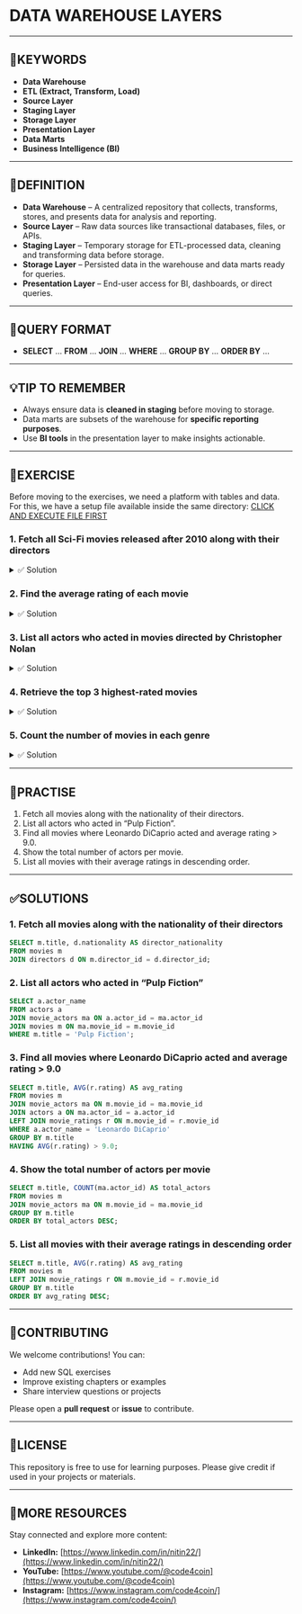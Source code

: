 # DATA WAREHOUSE LAYERS

---

## 🔑KEYWORDS

* **Data Warehouse**
* **ETL (Extract, Transform, Load)**
* **Source Layer**
* **Staging Layer**
* **Storage Layer**
* **Presentation Layer**
* **Data Marts**
* **Business Intelligence (BI)**

---

## 📖DEFINITION

* **Data Warehouse** – A centralized repository that collects, transforms, stores, and presents data for analysis and reporting.
* **Source Layer** – Raw data sources like transactional databases, files, or APIs.
* **Staging Layer** – Temporary storage for ETL-processed data, cleaning and transforming data before storage.
* **Storage Layer** – Persisted data in the warehouse and data marts ready for queries.
* **Presentation Layer** – End-user access for BI, dashboards, or direct queries.

---

## 🧱QUERY FORMAT

* **SELECT** … **FROM** … **JOIN** … **WHERE** … **GROUP BY** … **ORDER BY** …

---

## 💡TIP TO REMEMBER

* Always ensure data is **cleaned in staging** before moving to storage.
* Data marts are subsets of the warehouse for **specific reporting purposes**.
* Use **BI tools** in the presentation layer to make insights actionable.

---

## 💪EXERCISE

Before moving to the exercises, we need a platform with tables and data.
For this, we have a setup file available inside the same directory: [CLICK AND EXECUTE FILE FIRST](https://github.com/code4coin/001-SQL-Structured-Query-Language-/blob/main/001%20SQL%20FOR%20DATA%20ENGINEERS/002%20SAMPLE%20DATA/001%20MOVIE%20DATA.md)

### 1. Fetch all Sci-Fi movies released after 2010 along with their directors
<details>
<summary>✅ Solution</summary>

```sql
SELECT m.title, d.director_name
FROM movies m
JOIN directors d ON m.director_id = d.director_id
WHERE m.genre = 'Sci-Fi' AND m.release_year > 2010;
```
</details>


### 2. Find the average rating of each movie
<details>
<summary>✅ Solution</summary>

```sql
SELECT m.title, AVG(r.rating) AS avg_rating
FROM movies m
LEFT JOIN movie_ratings r ON m.movie_id = r.movie_id
GROUP BY m.title;
```
</details>


### 3. List all actors who acted in movies directed by Christopher Nolan
<details>
<summary>✅ Solution</summary>

```sql
SELECT DISTINCT a.actor_name
FROM actors a
JOIN movie_actors ma ON a.actor_id = ma.actor_id
JOIN movies m ON ma.movie_id = m.movie_id
JOIN directors d ON m.director_id = d.director_id
WHERE d.director_name = 'Christopher Nolan';
```
</details>


### 4. Retrieve the top 3 highest-rated movies
<details>
<summary>✅ Solution</summary>

```sql
SELECT m.title, AVG(r.rating) AS avg_rating
FROM movies m
JOIN movie_ratings r ON m.movie_id = r.movie_id
GROUP BY m.title
ORDER BY avg_rating DESC
LIMIT 3;
```
</details>


### 5. Count the number of movies in each genre
<details>
<summary>✅ Solution</summary>

```sql
SELECT genre, COUNT(*) AS total_movies
FROM movies
GROUP BY genre;
```
</details>


---

## 🧠PRACTISE

1. Fetch all movies along with the nationality of their directors.
2. List all actors who acted in “Pulp Fiction”.
3. Find all movies where Leonardo DiCaprio acted and average rating > 9.0.
4. Show the total number of actors per movie.
5. List all movies with their average ratings in descending order.

---

## ✅SOLUTIONS

### 1. Fetch all movies along with the nationality of their directors

```sql
SELECT m.title, d.nationality AS director_nationality
FROM movies m
JOIN directors d ON m.director_id = d.director_id;
```

### 2. List all actors who acted in “Pulp Fiction”

```sql
SELECT a.actor_name
FROM actors a
JOIN movie_actors ma ON a.actor_id = ma.actor_id
JOIN movies m ON ma.movie_id = m.movie_id
WHERE m.title = 'Pulp Fiction';
```

### 3. Find all movies where Leonardo DiCaprio acted and average rating > 9.0

```sql
SELECT m.title, AVG(r.rating) AS avg_rating
FROM movies m
JOIN movie_actors ma ON m.movie_id = ma.movie_id
JOIN actors a ON ma.actor_id = a.actor_id
LEFT JOIN movie_ratings r ON m.movie_id = r.movie_id
WHERE a.actor_name = 'Leonardo DiCaprio'
GROUP BY m.title
HAVING AVG(r.rating) > 9.0;
```

### 4. Show the total number of actors per movie

```sql
SELECT m.title, COUNT(ma.actor_id) AS total_actors
FROM movies m
JOIN movie_actors ma ON m.movie_id = ma.movie_id
GROUP BY m.title
ORDER BY total_actors DESC;
```

### 5. List all movies with their average ratings in descending order

```sql
SELECT m.title, AVG(r.rating) AS avg_rating
FROM movies m
LEFT JOIN movie_ratings r ON m.movie_id = r.movie_id
GROUP BY m.title
ORDER BY avg_rating DESC;
```

---

## 🤝**CONTRIBUTING**

We welcome contributions! You can:

* Add new SQL exercises
* Improve existing chapters or examples
* Share interview questions or projects

Please open a **pull request** or **issue** to contribute.

---

## 📄**LICENSE**

This repository is free to use for learning purposes. Please give credit if used in your projects or materials.

---

## 🔗**MORE RESOURCES**

Stay connected and explore more content:

* **LinkedIn:** [https://www.linkedin.com/in/nitin22/](https://www.linkedin.com/in/nitin22/)
* **YouTube:** [https://www.youtube.com/@code4coin](https://www.youtube.com/@code4coin)
* **Instagram:** [https://www.instagram.com/code4coin/](https://www.instagram.com/code4coin/)
